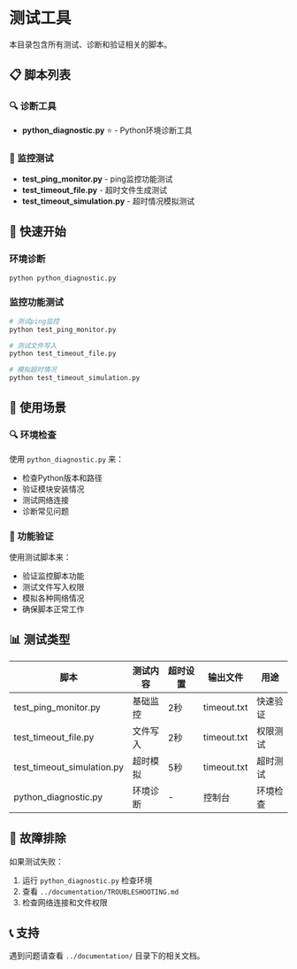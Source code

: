 # 测试工具

本目录包含所有测试、诊断和验证相关的脚本。

## 📋 脚本列表

### 🔍 诊断工具
- **python_diagnostic.py** ⭐ - Python环境诊断工具

### 🧪 监控测试
- **test_ping_monitor.py** - ping监控功能测试
- **test_timeout_file.py** - 超时文件生成测试
- **test_timeout_simulation.py** - 超时情况模拟测试

## 🚀 快速开始

### 环境诊断
```bash
python python_diagnostic.py
```

### 监控功能测试
```bash
# 测试ping监控
python test_ping_monitor.py

# 测试文件写入
python test_timeout_file.py

# 模拟超时情况
python test_timeout_simulation.py
```

## 🎯 使用场景

### 🔍 环境检查
使用 `python_diagnostic.py` 来：
- 检查Python版本和路径
- 验证模块安装情况
- 测试网络连接
- 诊断常见问题

### 🧪 功能验证
使用测试脚本来：
- 验证监控脚本功能
- 测试文件写入权限
- 模拟各种网络情况
- 确保脚本正常工作

## 📊 测试类型

| 脚本 | 测试内容 | 超时设置 | 输出文件 | 用途 |
|------|----------|----------|----------|------|
| test_ping_monitor.py | 基础监控 | 2秒 | timeout.txt | 快速验证 |
| test_timeout_file.py | 文件写入 | 2秒 | timeout.txt | 权限测试 |
| test_timeout_simulation.py | 超时模拟 | 5秒 | timeout.txt | 超时测试 |
| python_diagnostic.py | 环境诊断 | - | 控制台 | 环境检查 |

## 🔧 故障排除

如果测试失败：
1. 运行 `python_diagnostic.py` 检查环境
2. 查看 `../documentation/TROUBLESHOOTING.md`
3. 检查网络连接和文件权限

## 📞 支持

遇到问题请查看 `../documentation/` 目录下的相关文档。
